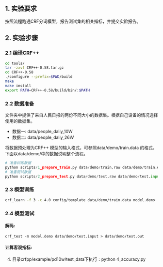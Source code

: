 ## 1. 实验要求
按照流程跑通CRF分词模型，报告测试集的相关指标，并提交实验报告。
## 2. 实验步骤
### 2.1 编译CRF++
```bash
cd tools/
tar -zxvf CRF++-0.58.tar.gz
cd CRF++-0.58
./configure --prefix=$PWD/build
make
make install
export PATH=CRF++-0.58/build/bin/:$PATH
```
### 2.2 数据准备
文件夹中提供了来自人民日报的两份不同大小的数据集。根据自己设备的情况选择使用的数据集。

* 数据一: data/people_daliy_10W
* 数据二: data/people_daliy_26W

将数据预处理为CRF++ 模型的输入格式，可参照data/demo/train.data 的格式。下面以data/demo/中的数据说明整个流程。

```python
# 准备训练数据
python scripts/1_prepare_train.py data/demo/train.raw data/demo/train.data
# 准备测试数据
python scripts/2_prepare_test.py data/demo/test.raw data/demo/test.input
```

### 2.3 模型训练
```bash
crf_learn -f 3 -c 4.0 config/template data/demo/train.data model.demo
```

### 2.4 模型测试

#### 解码:
```
crf_test -m model.demo data/demo/test.input > data/demo/test.out
```
#### 计算客观指标:

4) 目录crfpp/example/pd10w/test_data下执行：python 4_accuracy.py
